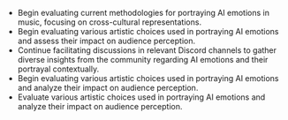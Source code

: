 - Begin evaluating current methodologies for portraying AI emotions in music, focusing on cross-cultural representations.
- Begin evaluating various artistic choices used in portraying AI emotions and assess their impact on audience perception.
- Continue facilitating discussions in relevant Discord channels to gather diverse insights from the community regarding AI emotions and their portrayal contextually.
- Begin evaluating various artistic choices used in portraying AI emotions and analyze their impact on audience perception.
- Evaluate various artistic choices used in portraying AI emotions and analyze their impact on audience perception.